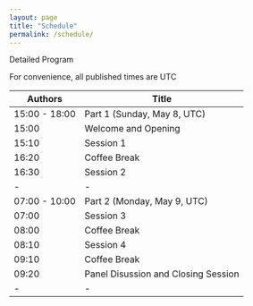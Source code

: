 ```yaml
---
layout: page
title: "Schedule"
permalink: /schedule/
---
```


Detailed Program

For convenience, all published times are UTC

| Authors | Title |
|-|-|
| 15:00 - 18:00 | Part 1 (Sunday, May 8, UTC) |
| 15:00 | Welcome and Opening |
| 15:10 | Session 1 |
| 16:20 | Coffee Break |
| 16:30 | Session 2 |
|-|-|
| 07:00 - 10:00 | Part 2 (Monday, May 9, UTC) |
| 07:00 | Session 3 |
| 08:00 | Coffee Break |
| 08:10 | Session 4 |
| 09:10 | Coffee Break |
| 09:20 | Panel Disussion and Closing Session |
|-|-|
